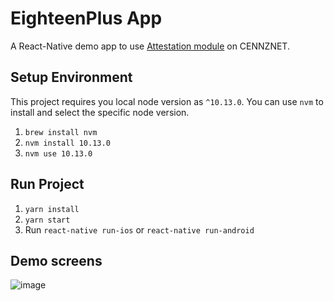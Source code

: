 # EighteenPlus App

A React-Native demo app to use [Attestation module](https://github.com/cennznet/crml-identity.js) on CENNZNET.

## Setup Environment

This project requires you local node version as `^10.13.0`. You can use `nvm` to install
and select the specific node version.

1. `brew install nvm`
2. `nvm install 10.13.0`
3. `nvm use 10.13.0`

## Run Project

1. `yarn install`
2. `yarn start`
3. Run `react-native run-ios` or `react-native run-android`

## Demo screens

![image](https://github.com/cennznet/eighteenPlusApp/blob/master/resources/demo.gif)
